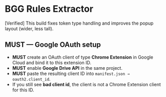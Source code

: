 
# BGG Rules Extractor

[Verified] This build fixes token type handling and improves the popup layout (wider, less tall).

## **MUST** — Google OAuth setup
- **MUST** create an OAuth client of type **Chrome Extension** in Google Cloud and bind it to this extension ID.
- **MUST** enable **Google Drive API** in the same project.
- **MUST** paste the resulting client ID into `manifest.json → oauth2.client_id`.
- If you still see **bad client id**, the client is not a Chrome Extension client for this ID.

